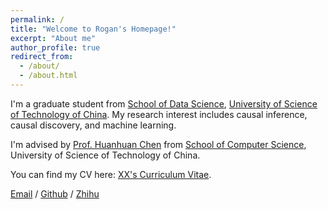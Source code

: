 ```yaml
---
permalink: /
title: "Welcome to Rogan's Homepage!"
excerpt: "About me"
author_profile: true
redirect_from: 
  - /about/
  - /about.html
---
```


I'm a graduate student from [School of Data Science](http://sds.ustc.edu.cn/main.htm), [University of Science of Technology of China](https://www.ustc.edu.cn/). My research interest includes causal inference, causal discovery, and machine learning.

I'm advised by [Prof. Huanhuan Chen](https://cs.ustc.edu.cn/2020/0828/c23235a460073/page.htm) from [School of Computer Science](https://cs.ustc.edu.cn/), University of Science of Technology of China.

You can find my CV here: [XX's Curriculum Vitae](../assets/Curriculum_Vitae.pdf).

[Email](mailto:rogan@mail.ustc.edu.cn) / [Github](https://github.com/Rogan-utsc) / [Zhihu](https://www.zhihu.com/people/rogan-81)

